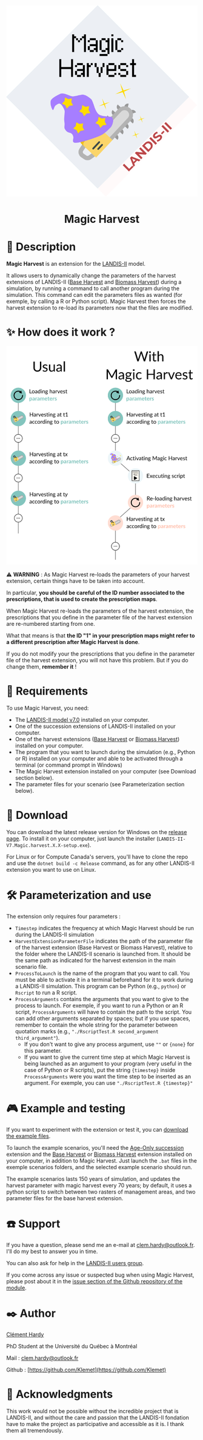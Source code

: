 <p align="center">
  <img src="https://raw.githubusercontent.com/Klemet/LANDIS-II-Magic-Harvest/main/screenshots/logoMagicHarvest.svg" />
</p>
<h1 align="center">Magic Harvest</h1>


# 📑 Description

**Magic Harvest** is an extension for the [LANDIS-II](http://www.landis-ii.org/) model.

It allows users to dynamically change the parameters of the harvest extensions of LANDIS-II ([Base Harvest](http://www.landis-ii.org/extensions/base-harvest) and [Biomass Harvest](http://www.landis-ii.org/extensions/biomass-harvest)) during a simulation, by running a command to call another program during the simulation. This command can edit the parameters files as wanted (for exemple, by calling a R or Python script). Magic Harvest then forces the harvest extension to re-load its parameters now that the files are modified. 

# ✨ How does it work ?

<p align="center">
  <img src="https://raw.githubusercontent.com/Klemet/LANDIS-II-Magic-Harvest/main/screenshots/magicHarvestExplanation.svg" />
</p>


⚠ **WARNING** : As Magic Harvest re-loads the parameters of your harvest extension, certain things have to be taken into account.

In particular, **you should be careful of the ID number associated to the prescriptions, that is used to create the prescription maps**.

When Magic Harvest re-loads the parameters of the harvest extension, the prescriptions that you define in the parameter file of the harvest extension are re-numbered starting from one.

What that means is that **the ID "1" in your prescription maps might refer to a different prescription after Magic Harvest is done**.

If you do not modify your the prescriptions that you define in the parameter file of the harvest extension, you will not have this problem. But if you do change them, **remember it** !

# 🧱 Requirements

To use Magic Harvest, you need:

- The [LANDIS-II model v7.0](http://www.landis-ii.org/install) installed on your computer.
- One of the succession extensions of LANDIS-II installed on your computer.
- One of the harvest extensions ([Base Harvest](http://www.landis-ii.org/extensions/base-harvest) or [Biomass Harvest](http://www.landis-ii.org/extensions/biomass-harvest)) installed on your computer.
- The program that you want to launch during the simulation (e.g., Python or R) installed on your computer and able to be activated through a terminal (or command prompt in Windows)
- The Magic Harvest extension installed on your computer (see Download section below).
- The parameter files for your scenario (see Parameterization section below).


# 💾 Download

You can download the latest release version for Windows on the [release page]([url](https://github.com/Klemet/LANDIS-II-Magic-Harvest/releases/)). To install it on your computer, just launch the installer (`LANDIS-II-V7.Magic.harvest.X.X-setup.exe`).

For Linux or for Compute Canada's servers, you'll have to clone the repo and use the `dotnet build -c Release` command, as for any other LANDIS-II extension you want to use on Linux.

# 🛠 Parameterization and use

The extension only requires four parameters :

- `Timestep` indicates the frequency at which Magic Harvest should be run during the LANDIS-II simulation
- `HarvestExtensionParameterFile` indicates the path of the parameter file of the harvest extension (Base Harvest or Biomass Harvest), relative to the folder where the LANDIS-II scenario is launched from. It should be the same path as indicated for the harvest extension in the main scenario file.
- `ProcessToLaunch` is the name of the program that you want to call. You must be able to activate it in a terminal beforehand for it to work during a LANDIS-II simulation. This program can be Python (e.g., `python`) or `Rscript` to run a R script.
- `ProcessArguments` contains the arguments that you want to give to the process to launch. For exemple, if you want to run a Python or an R script, `ProcessArguments` will have to contain the path to the script. You can add other arguments separated by spaces; but if you use spaces, remember to contain the whole string for the parameter between quotation marks (e.g., `"./RscriptTest.R second_argument third_argument"`).
	- If you don't want to give any process argument, use `""` or `{none}` for this parameter.
	- If you want to give the current time step at which Magic Harvest is being launched as an argument to your program (very useful in the case of Python or R scripts), put the string `{timestep}` inside `ProcessArguments` were you want the time step to be inserted as an argument. For exemple, you can use `"./RscriptTest.R {timestep}"`

# 🎮 Example and testing

If you want to experiment with the extension or test it, you can [download the example files](https://downgit.github.io/#/home?url=https://github.com/Klemet/LANDIS-II-Magic-Harvest/tree/main/Examples).

To launch the example scenarios, you'll need the [Age-Only succession](http://www.landis-ii.org/extensions/age-only-succession) extension and the [Base Harvest](http://www.landis-ii.org/extensions/base-harvest) or [Biomass Harvest](http://www.landis-ii.org/extensions/biomass-harvest) extension installed on your computer, in addition to Magic Harvest. Just launch the `.bat` files in the exemple scenarios folders, and the selected example scenario should run.

The example scenarios lasts 150 years of simulation, and updates the harvest parameter with magic harvest every 70 years; by default, it uses a python script to switch between two rasters of management areas, and two parameter files for the base harvest extension.


# ☎️ Support

If you have a question, please send me an e-mail at clem.hardy@outlook.fr. I'll do my best to answer you in time.

You can also ask for help in the [LANDIS-II users group](http://www.landis-ii.org/users).

If you come across any issue or suspected bug when using Magic Harvest, please post about it in the [issue section of the Github repository of the module](https://github.com/Klemet/LANDIS-II-Magic-Harvest/issues).


# ✒️ Author

[Clément Hardy](http://www.cef-cfr.ca/index.php?n=Membres.ClementHardy)

PhD Student at the Université du Québec à Montréal

Mail : clem.hardy@outlook.fr

Github : [https://github.com/Klemet](https://github.com/Klemet)


# 💚 Acknowledgments

This work would not be possible without the incredible project that is LANDIS-II, and without the care and passion that the LANDIS-II fondation have to make the project as participative and accessible as it is. I thank them all tremendously.

